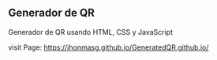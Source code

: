 ## Generador de QR

Generador de QR usando HTML, CSS y JavaScript

visit Page: https://jhonmasg.github.io/GeneratedQR.github.io/
